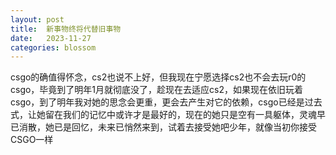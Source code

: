```yaml
---
layout: post
title:  新事物终将代替旧事物
date:   2023-11-27
categories: blossom
---
```


csgo的确值得怀念，cs2也说不上好，但我现在宁愿选择cs2也不会去玩r0的csgo，毕竟到了明年1月就彻底没了，趁现在去适应cs2，如果现在依旧玩着csgo，到了明年我对她的思念会更重，更会去产生对它的依赖，csgo已经是过去式，让她留在我们的记忆中或许才是最好的，现在的她只是空有一具躯体，灵魂早已消散，她已是回忆，未来已悄然来到，试着去接受她吧少年，就像当初你接受CSGO一样